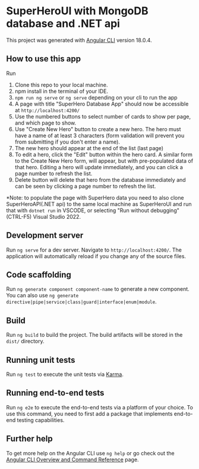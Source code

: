 # SuperHeroUI with MongoDB database and .NET api

This project was generated with [Angular CLI](https://github.com/angular/angular-cli) version 18.0.4.

## How to use this app

Run

1. Clone this repo to your local machine.
2. npm install in the terminal of your IDE.
3. `npm run ng serve` or `ng serve` depending on your cli to run the app
4. A page with title "SuperHero Database App" should now be accessible at `http://localhost:4200/`
5. Use the numbered buttons to select number of cards to show per page, and which page to show.
6. Use "Create New Hero" button to create a new hero. The hero must have a name of at least 3 characters (form validation will prevent you from submitting if you don't enter a name).
7. The new hero should appear at the end of the list (last page)
8. To edit a hero, click the "Edit" button within the hero card. A similar form to the Create New Hero form, will appear, but with pre-populated data of that hero. Editing a hero will update immediately, and you can click a page number to refresh the list.
9. Delete button will delete that hero from the database immediately and can be seen by clicking a page number to refresh the list.

\*Note: to populate the page with SuperHero data you need to also clone SuperHeroAPI(.NET api) to the same local machine as SuperHeroUI and run that with `dotnet run` in VSCODE, or selecting "Run without debugging" (CTRL-F5) Visual Studio 2022.

## Development server

Run `ng serve` for a dev server. Navigate to `http://localhost:4200/`. The application will automatically reload if you change any of the source files.

## Code scaffolding

Run `ng generate component component-name` to generate a new component. You can also use `ng generate directive|pipe|service|class|guard|interface|enum|module`.

## Build

Run `ng build` to build the project. The build artifacts will be stored in the `dist/` directory.

## Running unit tests

Run `ng test` to execute the unit tests via [Karma](https://karma-runner.github.io).

## Running end-to-end tests

Run `ng e2e` to execute the end-to-end tests via a platform of your choice. To use this command, you need to first add a package that implements end-to-end testing capabilities.

## Further help

To get more help on the Angular CLI use `ng help` or go check out the [Angular CLI Overview and Command Reference](https://angular.dev/tools/cli) page.
